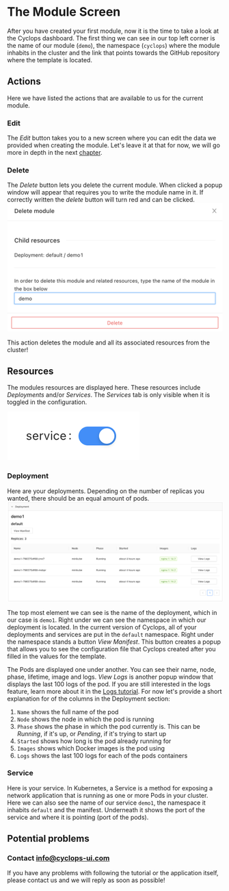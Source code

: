 # The Module Screen
After you have created your first module, now it is the time to take a look at the Cyclops dashboard. The first thing we
can see in our top left corner is the name of our module (`demo`), the namespace (`cyclops`) where the module inhabits in the
cluster and the link that points towards the GitHub repository where the template is located.

## Actions
Here we have listed the actions that are available to us for the current module.

### Edit
The _Edit_ button takes you to a new screen where you can edit the data we provided when creating the module. Let's
leave it at that for now, we will go more in depth in the next [chapter](edit_module).

### Delete
The _Delete_ button lets you delete the current module. When clicked a popup window will appear that requires you to
write the module name in it. If correctly written the _delete_ button will turn red and can be clicked.
![Delete Module](../../../static/img/demo/delete_module.png?raw=true "Delete Module")

This action deletes the module and all its associated resources from the cluster!

## Resources
The modules resources are displayed here. These resources include _Deployments_ and/or _Services_. The _Services_ tab is
only visible when it is toggled in the configuration.

![Service Toggle On](../../../static/img/demo/service_toggle.png?raw=true "Service Toggle On")

### Deployment
Here are your deployments. Depending on the number of replicas you wanted, there should be an equal amount of pods.
![Deployments](../../../static/img/demo/deployments.png?raw=true "Deployments")

[//]: # (TO-DO: remove "...in the current version of Cyclops...")
The top most element we can see is the name of the deployment, which in our case is `demo1`. Right under we can see
the namespace in which our deployment is located. In the current version of Cyclops, all of your deployments and
services are put in the `default` namespace. Right under the namespace stands a button _View Manifest_. This button
creates a popup that allows you to see the configuration file that Cyclops created after you filled in the values for
the template.

The Pods are displayed one under another. You can see their name, node, phase, lifetime, image and logs. _View Logs_ is 
another popup window that displays the last 100 logs of the pod. If you are still interested in the logs feature, learn more about it in the
[Logs tutorial](logs). For now let's provide a short explanation for of the columns in the Deployment section:
1. `Name` shows the full name of the pod
2. `Node` shows the node in which the pod is running
3. `Phase` shows the phase in which the pod currently is. This can be _Running_, if it's up, or _Pending_, if it's trying to start up
4. `Started` shows how long is the pod already running for
5. `Images` shows which Docker images is the pod using
6. `Logs` shows the last 100 logs for each of the pods containers

### Service
Here is your service. In Kubernetes, a Service is a method for exposing a network application that is running as one or 
more Pods in your cluster. Here we can also see the name of our service `demo1`, the namespace it inhabits `default` and
the manifest. Underneath it shows the port of the service and where it is pointing (port of the pods).

## Potential problems
### Contact info@cyclops-ui.com
If you have any problems with following the tutorial or the application itself, please contact us and we will reply as
soon as possible!
